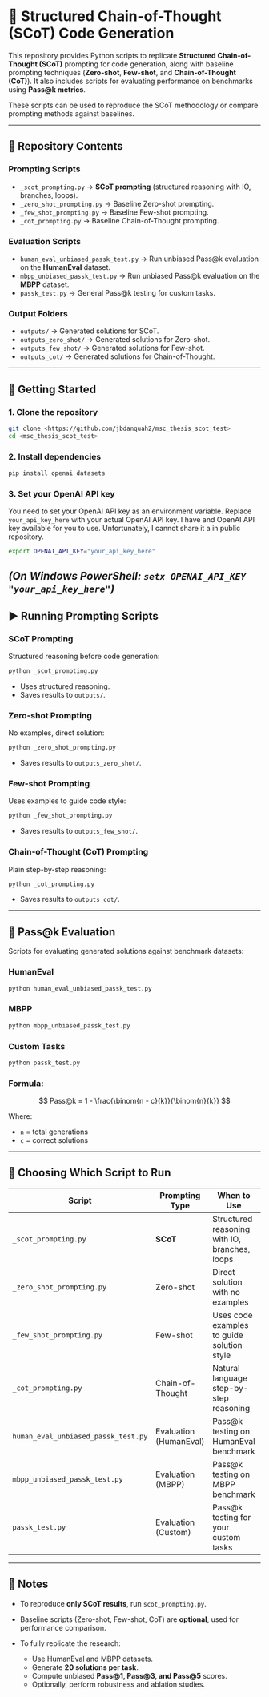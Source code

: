 
# 🧠 Structured Chain-of-Thought (SCoT) Code Generation

This repository provides Python scripts to replicate **Structured Chain-of-Thought (SCoT)** prompting for code generation, along with baseline prompting techniques (**Zero-shot**, **Few-shot**, and **Chain-of-Thought (CoT)**). It also includes scripts for evaluating performance on benchmarks using **Pass\@k metrics**.

These scripts can be used to reproduce the SCoT methodology or compare prompting methods against baselines.

---

## 📂 Repository Contents

### Prompting Scripts

* `_scot_prompting.py` → **SCoT prompting** (structured reasoning with IO, branches, loops).
* `_zero_shot_prompting.py` → Baseline Zero-shot prompting.
* `_few_shot_prompting.py` → Baseline Few-shot prompting.
* `_cot_prompting.py` → Baseline Chain-of-Thought prompting.

### Evaluation Scripts

* `human_eval_unbiased_passk_test.py` → Run unbiased Pass\@k evaluation on the **HumanEval** dataset.
* `mbpp_unbiased_passk_test.py` → Run unbiased Pass\@k evaluation on the **MBPP** dataset.
* `passk_test.py` → General Pass\@k testing for custom tasks.

### Output Folders

* `outputs/` → Generated solutions for SCoT.
* `outputs_zero_shot/` → Generated solutions for Zero-shot.
* `outputs_few_shot/` → Generated solutions for Few-shot.
* `outputs_cot/` → Generated solutions for Chain-of-Thought.

---

## 🚀 Getting Started

### 1. Clone the repository

```bash
git clone <https://github.com/jbdanquah2/msc_thesis_scot_test>
cd <msc_thesis_scot_test>
```

### 2. Install dependencies

```bash
pip install openai datasets
```

### 3. Set your OpenAI API key
You need to set your OpenAI API key as an environment variable. Replace `your_api_key_here` with your actual
OpenAI API key. I have and OpenAI API key available for you to use. Unfortunately, I cannot share it a in public repository.

```bash
export OPENAI_API_KEY="your_api_key_here"
```

## *(On Windows PowerShell: `setx OPENAI_API_KEY "your_api_key_here"`)*

## ▶️ Running Prompting Scripts

### **SCoT Prompting**

Structured reasoning before code generation:

```bash
python _scot_prompting.py
```

* Uses structured reasoning.
* Saves results to `outputs/`.

### **Zero-shot Prompting**

No examples, direct solution:

```bash
python _zero_shot_prompting.py
```

* Saves results to `outputs_zero_shot/`.

### **Few-shot Prompting**

Uses examples to guide code style:

```bash
python _few_shot_prompting.py
```

* Saves results to `outputs_few_shot/`.

### **Chain-of-Thought (CoT) Prompting**

Plain step-by-step reasoning:

```bash
python _cot_prompting.py
```

* Saves results to `outputs_cot/`.

---

## 🧪 Pass\@k Evaluation

Scripts for evaluating generated solutions against benchmark datasets:

### HumanEval

```bash
python human_eval_unbiased_passk_test.py
```

### MBPP

```bash
python mbpp_unbiased_passk_test.py
```

### Custom Tasks

```bash
python passk_test.py
```

### Formula:

$$
Pass@k = 1 - \frac{\binom{n - c}{k}}{\binom{n}{k}}
$$

Where:

* `n` = total generations
* `c` = correct solutions

---

## 🧭 Choosing Which Script to Run

| Script                              | Prompting Type         | When to Use                                   | Output Folder        |
| ----------------------------------- | ---------------------- | --------------------------------------------- | -------------------- |
| `_scot_prompting.py`                | **SCoT**               | Structured reasoning with IO, branches, loops | `outputs/`           |
| `_zero_shot_prompting.py`           | Zero-shot              | Direct solution with no examples              | `outputs_zero_shot/` |
| `_few_shot_prompting.py`            | Few-shot               | Uses code examples to guide solution style    | `outputs_few_shot/`  |
| `_cot_prompting.py`                 | Chain-of-Thought       | Natural language step-by-step reasoning       | `outputs_cot/`       |
| `human_eval_unbiased_passk_test.py` | Evaluation (HumanEval) | Pass\@k testing on HumanEval benchmark        | N/A                  |
| `mbpp_unbiased_passk_test.py`       | Evaluation (MBPP)      | Pass\@k testing on MBPP benchmark             | N/A                  |
| `passk_test.py`                     | Evaluation (Custom)    | Pass\@k testing for your custom tasks         | N/A                  |

---

## 📄 Notes

* To reproduce **only SCoT results**, run `scot_prompting.py`.
* Baseline scripts (Zero-shot, Few-shot, CoT) are **optional**, used for performance comparison.
* To fully replicate the research:

  * Use HumanEval and MBPP datasets.
  * Generate **20 solutions per task**.
  * Compute unbiased **Pass\@1, Pass\@3, and Pass\@5** scores.
  * Optionally, perform robustness and ablation studies.



